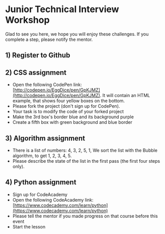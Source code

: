 # Junior Technical Interview Workshop

Glad to see you here, we hope you will enjoy these challenges. If you complete a step, please notify the mentor.

## 1) Register to Github

## 2) CSS assignment
 - Open the following CodePen link: [http://codepen.io/EggDice/pen/GpKJMZ](http://codepen.io/EggDice/pen/GpKJMZ). It will contain an HTML example, that shows four yellow boxes on the bottom. 
 - Please fork the project (don't sign up for CodePen).
 - Your task is to modify the code of your forked project
 - Make the 3rd box's border blue and its background purple
 - Create a fifth box with green background and blue border

## 3) Algorithm assignment
 - There is a list of numbers: 4, 3, 2, 5, 1, We sort the list with the Bubble algorithm, to get 1, 2, 3, 4, 5.
 - Please describe the state of the list in the first pass (the first four steps only).

## 4) Python assignment
 - Sign up for CodeAcademy
 - Open the following CodeAcademy link: [https://www.codecademy.com/learn/python](https://www.codecademy.com/learn/python)
 - Please tell the mentor if you made progress on that course before this event
 - Start the lesson

